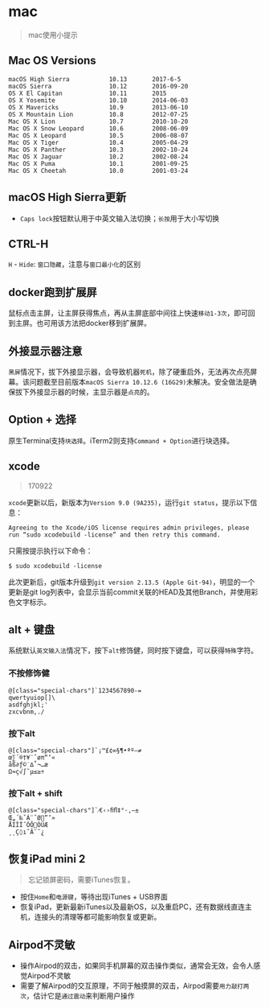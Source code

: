 # mac

> mac使用小提示

<style type="text/css">
pre.special-chars {
    border: none;
}
pre.special-chars code {
    letter-spacing: 15px;
    font: normal normal 100 20px/26px Courier;
    color: #ff7f0e;
}
</style>


## Mac OS Versions

    macOS High Sierra           10.13       2017-6-5
    macOS Sierra                10.12       2016-09-20
    OS X El Capitan             10.11       2015
    OS X Yosemite               10.10       2014-06-03
    OS X Mavericks              10.9        2013-06-10
    OS X Mountain Lion          10.8        2012-07-25
    Mac OS X Lion               10.7        2010-10-20
    Mac OS X Snow Leopard       10.6        2008-06-09
    Mac OS X Leopard            10.5        2006-08-07
    Mac OS X Tiger              10.4        2005-04-29
    Mac OS X Panther            10.3        2002-10-24
    Mac OS X Jaguar             10.2        2002-08-24
    Mac OS X Puma               10.1        2001-09-25
    Mac OS X Cheetah            10.0        2001-03-24


## macOS High Sierra更新

* `Caps lock`按钮默认用于中英文输入法切换；`长按`用于大小写切换


## CTRL-H

`H` - `Hide`: `窗口隐藏`，注意与`窗口最小化`的区别


## docker跑到扩展屏

鼠标点击主屏，让主屏获得焦点，再从主屏底部中间往上快速`移动1-3次`，即可回到主屏。也可用该方法把docker移到扩展屏。


## 外接显示器注意

`黑屏`情况下，拔下外接显示器，会导致机器`死机`，除了硬重启外，无法再次点亮屏幕。该问题截至目前版本`macOS Sierra 10.12.6 (16G29)`未解决。安全做法是确保拔下外接显示器的时候，主显示器是`点亮`的。


## Option + 选择

原生Terminal支持`块选择`。iTerm2则支持`Command + Option`进行块选择。

## xcode

> 170922

`xcode`更新以后，新版本为`Version 9.0 (9A235)`，运行`git status`，提示以下信息：

    Agreeing to the Xcode/iOS license requires admin privileges, please 
    run “sudo xcodebuild -license” and then retry this command.

只需按提示执行以下命令：

    $ sudo xcodebuild -license

此次更新后，git版本升级到`git version 2.13.5 (Apple Git-94)`，明显的一个更新是git log列表中，会显示当前commit关联的HEAD及其他Branch，并使用彩色文字标示。


## alt + 键盘

系统默认`英文输入法`情况下，按下`alt`修饰健，同时按下键盘，可以获得`特殊`字符。

### 不按修饰健

    @[class="special-chars"]`1234567890-=
    qwertyuiop[]\
    asdfghjkl;'
    zxcvbnm,./

### 按下alt

    @[class="special-chars"]`¡™£¢∞§¶•ªº–≠
    œ∑´®†¥¨ˆøπ“‘«
    åß∂ƒ©˙∆˚¬…æ
    Ω≈ç√∫˜µ≤≥÷

### 按下alt + shift

    @[class="special-chars"]`⁄€‹›ﬁﬂ‡°·‚—±
    Œ„´‰ˇÁ¨ˆØ∏”’»
    ÅÍÎÏ˝ÓÔÒÚÆ
    ¸˛Ç◊ı˜Â¯˘¿


## 恢复iPad mini 2 

> 忘记锁屏密码，需要iTunes恢复。

* 按住`Home`和`电源键`，等待出现iTunes + USB界面
* 恢复iPad，更新最新iTunes以及最新OS，以及重启PC，还有数据线直连主机，连接头的清理等都可能影响恢复或更新。


## Airpod不灵敏

* 操作Airpod的双击，如果同手机屏幕的双击操作类似，通常会无效，会令人感觉Airpod不灵敏
* 需要了解Airpod的交互原理，不同于触摸屏的双击，Airpod需要`用力敲打两次`，估计它是`通过震动`来判断用户操作







